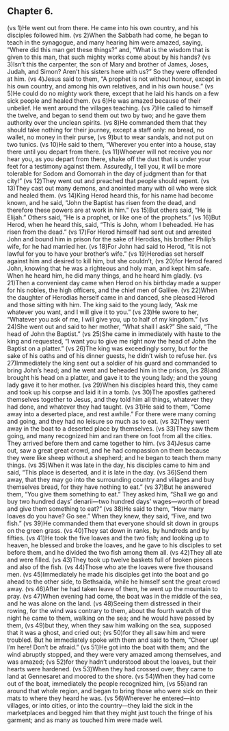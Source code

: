 
## Chapter 6.

(vs 1)He went out from there. He came into his own country, and his disciples followed him.  (vs 2)When the Sabbath had come, he began to teach in the synagogue, and many hearing him were amazed, saying, “Where did this man get these things?” and, “What is the wisdom that is given to this man, that such mighty works come about by his hands?  (vs 3)Isn’t this the carpenter, the son of Mary and brother of James, Joses, Judah, and Simon? Aren’t his sisters here with us?” So they were offended at him.  (vs 4)Jesus said to them, “A prophet is not without honour, except in his own country, and among his own relatives, and in his own house.”  (vs 5)He could do no mighty work there, except that he laid his hands on a few sick people and healed them.  (vs 6)He was amazed because of their unbelief. He went around the villages teaching.  (vs 7)He called to himself the twelve, and began to send them out two by two; and he gave them authority over the unclean spirits.  (vs 8)He commanded them that they should take nothing for their journey, except a staff only: no bread, no wallet, no money in their purse,  (vs 9)but to wear sandals, and not put on two tunics.  (vs 10)He said to them, “Wherever you enter into a house, stay there until you depart from there.  (vs 11)Whoever will not receive you nor hear you, as you depart from there, shake off the dust that is under your feet for a testimony against them. Assuredly, I tell you, it will be more tolerable for Sodom and Gomorrah in the day of judgment than for that city!”  (vs 12)They went out and preached that people should repent.  (vs 13)They cast out many demons, and anointed many with oil who were sick and healed them.  (vs 14)King Herod heard this, for his name had become known, and he said, “John the Baptist has risen from the dead, and therefore these powers are at work in him.”  (vs 15)But others said, “He is Elijah.” Others said, “He is a prophet, or like one of the prophets.”  (vs 16)But Herod, when he heard this, said, “This is John, whom I beheaded. He has risen from the dead.”  (vs 17)For Herod himself had sent out and arrested John and bound him in prison for the sake of Herodias, his brother Philip’s wife, for he had married her.  (vs 18)For John had said to Herod, “It is not lawful for you to have your brother’s wife.”  (vs 19)Herodias set herself against him and desired to kill him, but she couldn’t,  (vs 20)for Herod feared John, knowing that he was a righteous and holy man, and kept him safe. When he heard him, he did many things, and he heard him gladly.  (vs 21)Then a convenient day came when Herod on his birthday made a supper for his nobles, the high officers, and the chief men of Galilee.  (vs 22)When the daughter of Herodias herself came in and danced, she pleased Herod and those sitting with him. The king said to the young lady, “Ask me whatever you want, and I will give it to you.”  (vs 23)He swore to her, “Whatever you ask of me, I will give you, up to half of my kingdom.”  (vs 24)She went out and said to her mother, “What shall I ask?” She said, “The head of John the Baptist.”  (vs 25)She came in immediately with haste to the king and requested, “I want you to give me right now the head of John the Baptist on a platter.”  (vs 26)The king was exceedingly sorry, but for the sake of his oaths and of his dinner guests, he didn’t wish to refuse her.  (vs 27)Immediately the king sent out a soldier of his guard and commanded to bring John’s head; and he went and beheaded him in the prison,  (vs 28)and brought his head on a platter, and gave it to the young lady; and the young lady gave it to her mother.  (vs 29)When his disciples heard this, they came and took up his corpse and laid it in a tomb.  (vs 30)The apostles gathered themselves together to Jesus, and they told him all things, whatever they had done, and whatever they had taught.  (vs 31)He said to them, “Come away into a deserted place, and rest awhile.” For there were many coming and going, and they had no leisure so much as to eat.  (vs 32)They went away in the boat to a deserted place by themselves.  (vs 33)They saw them going, and many recognized him and ran there on foot from all the cities. They arrived before them and came together to him.  (vs 34)Jesus came out, saw a great great crowd, and he had compassion on them because they were like sheep without a shepherd; and he began to teach them many things.  (vs 35)When it was late in the day, his disciples came to him and said, “This place is deserted, and it is late in the day.  (vs 36)Send them away, that they may go into the surrounding country and villages and buy themselves bread, for they have nothing to eat.”  (vs 37)But he answered them, “You give them something to eat.” They asked him, “Shall we go and buy two hundred days’ denarii—two hundred days’ wages—worth of bread and give them something to eat?”  (vs 38)He said to them, “How many loaves do you have? Go see.” When they knew, they said, “Five, and two fish.”  (vs 39)He commanded them that everyone should sit down in groups on the green grass.  (vs 40)They sat down in ranks, by hundreds and by fifties.  (vs 41)He took the five loaves and the two fish; and looking up to heaven, he blessed and broke the loaves, and he gave to his disciples to set before them, and he divided the two fish among them all.  (vs 42)They all ate and were filled.  (vs 43)They took up twelve baskets full of broken pieces and also of the fish.  (vs 44)Those who ate the loaves were five thousand men.  (vs 45)Immediately he made his disciples get into the boat and go ahead to the other side, to Bethsaida, while he himself sent the great crowd away.  (vs 46)After he had taken leave of them, he went up the mountain to pray.  (vs 47)When evening had come, the boat was in the middle of the sea, and he was alone on the land.  (vs 48)Seeing them distressed in their rowing, for the wind was contrary to them, about the fourth watch of the night he came to them, walking on the sea; and he would have passed by them,  (vs 49)but they, when they saw him walking on the sea, supposed that it was a ghost, and cried out;  (vs 50)for they all saw him and were troubled. But he immediately spoke with them and said to them, “Cheer up! I’m here! Don’t be afraid.”  (vs 51)He got into the boat with them; and the wind abruptly stopped, and they were very amazed among themselves, and was amazed;  (vs 52)for they hadn’t understood about the loaves, but their hearts were hardened.  (vs 53)When they had crossed over, they came to land at Gennesaret and moored to the shore.  (vs 54)When they had come out of the boat, immediately the people recognized him,  (vs 55)and ran around that whole region, and began to bring those who were sick on their mats to where they heard he was.  (vs 56)Wherever he entered—into villages, or into cities, or into the country—they laid the sick in the marketplaces and begged him that they might just touch the fringe of his garment; and as many as touched him were made well. ﻿
